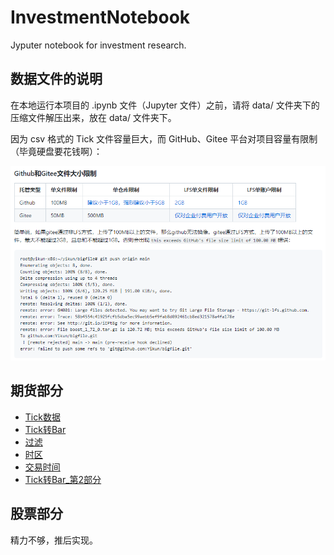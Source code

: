 # InvestmentNotebook

Jyputer notebook for investment research.


## 数据文件的说明

在本地运行本项目的 .ipynb 文件（Jupyter 文件）之前，请将 data/ 文件夹下的压缩文件解压出来，放在 data/ 文件夹下。

因为 csv 格式的 Tick 文件容量巨大，而 GitHub、Gitee 平台对项目容量有限制（毕竟硬盘要花钱啊）：

![平台对项目容量的限制](docs/large_file.png)


## 期货部分

- [Tick数据](tick数据.ipynb)
- [Tick转Bar](tick转bar.ipynb)
- [过滤](过滤.ipynb)
- [时区](时区.ipynb)
- [交易时间](交易时间.ipynb)
- [Tick转Bar_第2部分](tick转bar_第2部分.ipynb)


## 股票部分

精力不够，推后实现。
